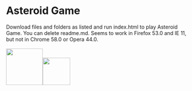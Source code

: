# Asteroid Game

Download files and folders as listed and run index.html to play Asteroid Game. You can delete readme.md. Seems to work in Firefox 53.0 and IE 11, but not in Chrome 58.0 or Opera 44.0.
<br>
<br>
<a href="http://blueshiftcoding.com" target="_blank"><img src="http://blueshiftcoding.com/wp-content/themes/blueshift/images/logo-animation175p.gif" height="100"><img src="http://blueshiftcoding.com/wp-content/uploads/2017/04/BLUESHIFT-LOGO_GRAD_TRANS.png" height="75"></a>
